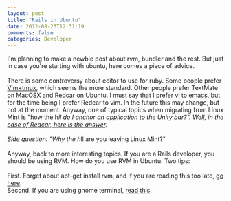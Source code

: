 ```yaml
---
layout: post
title: "Rails in Ubuntu"
date: 2012-08-23T12:31:19
comments: false
categories: Developer
---
```


I'm planning to make a newbie post about rvm, bundler and the rest. But just in case you're starting with ubuntu, here comes a piece of advice.
<br /><br />
There is some controversy about editor to use for ruby. Some people prefer <a href="http://blog.hawkhost.com/2010/06/28/tmux-the-terminal-multiplexer/" target="_blank">Vim+tmux</a>, which seems the more standard. Other people prefer TextMate on MacOSX and Redcar on Ubuntu. I must say that I prefer vi to emacs, but for the time being I prefer Redcar to vim. In the future this may change, but not at the moment. Anyway, one of typical topics when migrating from Linux Mint is "how the h*ll do I anchor an application to the Unity bar?". Well, in the <a href="http://askubuntu.com/a/84913/19175" target="_blank">case of Redcar, here is the answer</a>.
<br /><br />
Side question: "Why the h*ll are you leaving Linux Mint?"
<br /><br />
Anyway, back to more interesting topics. If you are a Rails developer, you should be using RVM. How do you use RVM in Ubuntu. Two tips:
<br /><br />
First. Forget about apt-get install rvm, and if you are reading this too late, <a href="http://stackoverflow.com/questions/9056008/installed-ruby-1-9-3-with-rvm-but-command-line-doesnt-show-ruby-v/9056395#9056395" target="_blank">go here</a>.<br />Second. If you are using gnome terminal, <a href="https://rvm.io/integration/gnome-terminal/" target="_blank">read this</a>.
<br /><br />
<br />
